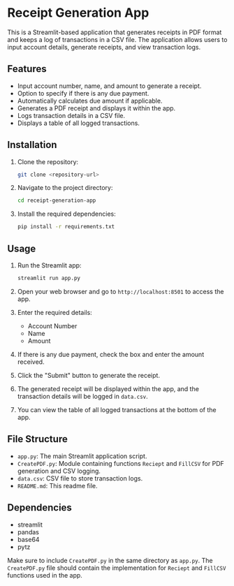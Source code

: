 # Receipt Generation App

This is a Streamlit-based application that generates receipts in PDF format and keeps a log of transactions in a CSV file. The application allows users to input account details, generate receipts, and view transaction logs.

## Features

- Input account number, name, and amount to generate a receipt.
- Option to specify if there is any due payment.
- Automatically calculates due amount if applicable.
- Generates a PDF receipt and displays it within the app.
- Logs transaction details in a CSV file.
- Displays a table of all logged transactions.

## Installation

1. Clone the repository:
    ```sh
    git clone <repository-url>
    ```
2. Navigate to the project directory:
    ```sh
    cd receipt-generation-app
    ```
3. Install the required dependencies:
    ```sh
    pip install -r requirements.txt
    ```

## Usage

1. Run the Streamlit app:
    ```sh
    streamlit run app.py
    ```
2. Open your web browser and go to `http://localhost:8501` to access the app.

3. Enter the required details:
    - Account Number
    - Name
    - Amount

4. If there is any due payment, check the box and enter the amount received.

5. Click the "Submit" button to generate the receipt.

6. The generated receipt will be displayed within the app, and the transaction details will be logged in `data.csv`.

7. You can view the table of all logged transactions at the bottom of the app.

## File Structure

- `app.py`: The main Streamlit application script.
- `CreatePDF.py`: Module containing functions `Reciept` and `FillCSV` for PDF generation and CSV logging.
- `data.csv`: CSV file to store transaction logs.
- `README.md`: This readme file.

## Dependencies

- streamlit
- pandas
- base64
- pytz

Make sure to include `CreatePDF.py` in the same directory as `app.py`. The `CreatePDF.py` file should contain the implementation for `Reciept` and `FillCSV` functions used in the app.
